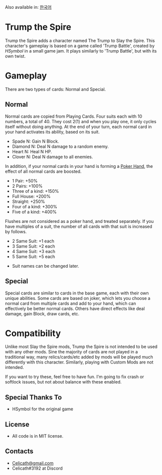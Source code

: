 Also available in: [한국어](README-KOR.md)

# Trump the Spire

Trump the Spire adds a character named The Trump to Slay the Spire. This character's gameplay is based on a game called 'Trump Battle', created by *HSymbol* in a small game jam. It plays similarly to 'Trump Battle', but with its own twist.

# Gameplay

There are two types of cards: Normal and Special.

## Normal
Normal cards are copied from Playing Cards. Four suits each with 10 numbers, a total of 40. They cost 2(1) and when you play one, it only cycles itself without doing anything.  At the end of your turn, each normal card in your hand activates its ability, based on its suit.
- Spade N: Gain N Block.
- Diamond N: Deal N damage to a random enemy.
- Heart N: Heal N HP.
- Clover N: Deal N damage to all enemies.

In addition, if your normal cards in your hand is forming a [Poker Hand](https://en.wikipedia.org/wiki/List_of_poker_hands), the effect of all normal cards are boosted.
- 1 Pair: +50%
- 2 Pairs: +100%
- Three of a kind: +150%
- Full House: +200%
- Straight: +250%
- Four of a kind: +300%
- Five of a kind: +400%

Flushes are not considered as a poker hand, and treated separately. If you have multiples of a suit, the number of all cards with that suit is increased by follows.
- 2 Same Suit: +1 each
- 3 Same Suit: +2 each
- 4 Same Suit: +3 each
- 5 Same Suit: +5 each

* Suit names can be changed later.

## Special
Special cards are similar to cards in the base game, each with their own unique abilities. Some cards are based on joker, which lets you choose a normal card from multiple cards and add to your hand, which can effectively be better normal cards. Others have direct effects like deal damage, gain Block, draw cards, etc.

# Compatibility

Unlike most Slay the Spire mods, Trump the Spire is not intended to be used with any other mods. Sine the majority of cards are not played in a traditional way, many relics/cards/etc added by mods will be played much differently with this character. Similarly, playing with Custom Mods are not intended.

If you want to try these, feel free to have fun. I'm going to fix crash or softlock issues, but not about balance with these enabled.

## Special Thanks To
- HSymbol for the original game

## License
- All code is in MIT license.

## Contacts
- Celicath@gmail.com
- Celicath#3192 at Discord
